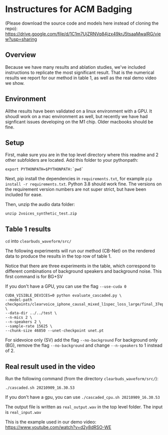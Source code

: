# Instructures for ACM Badging

(Please download the source code and models here instead of cloning the repo): https://drive.google.com/file/d/1C1m7UjZRNVq84jzx49krJ5tsaaMwalRG/view?usp=sharing

## Overview
Because we have many results and ablation studies, we've included instructions to replicate the most significant result. That is the numerical results we report for our method in table 1, as well as the real demo video we show.

## Environment
Allthe results have been validated on a linux environment with a GPU. It shoudl work on a mac environment as well, but recently we have had signficant issues developing on the M1 chip. Older macbooks should be fine.

## Setup
First, make sure you are in the top level directory where this readme and 2 other subfolders are located. Add this folder to your pythonpath:
```
export PYTHONPATH=$PYTHONPATH:`pwd`
```

Next, pip install the dependencies in `requirements.txt`, for example `pip install -r requirements.txt`. Python 3.8 should work fine. The versions on the requirement version numbers are not super strict, but have been included for ease.

Then, unzip the audio data folder:
```
unzip 2voices_synthetic_test.zip
```



## Table 1 results
`cd` into `clearbuds_waveform/src/`

The following experiments will run our method (CB-Net) on the rendered data to produce the results in the top row of table 1.

Notice that there are three experiments in the table, which correspond to different combinations of background speakers and background noise. This first command is for BG+SV

If you don't have a GPU, you can use the flag `--use-cuda 0`

```
CUDA_VISIBLE_DEVICES=0 python evaluate_cascaded.py \
--model-path checkpoints/clearvoice_iphone_causal_mixed_l1spec_loss_large/final_37epochs.pth.tar \
--data-dir ../../test \
--n-mics 2 \
--n-speakers 2 \
--sample-rate 15625 \
--chunk-size 46850 --unet-checkpoint unet.pt
```

For sidevoice only (SV) add the flag `--no-background`
For background only (BG), remove the flag `--no-background` and change `--n-speakers` to 1 instead of 2.

## Real result used in the video
Run the following command (from the directory `clearbuds_waveform/src/`):

```
./cascaded.sh 20210909_16.30.53
```

If you don't have a gpu, you can use ```./cascaded_cpu.sh 20210909_16.30.53```


The output file is written as `real_output.wav` in the top level folder. The input is `real_input.wav`

This is the example used in our demo video: https://www.youtube.com/watch?v=d2y8dRSO-WE



